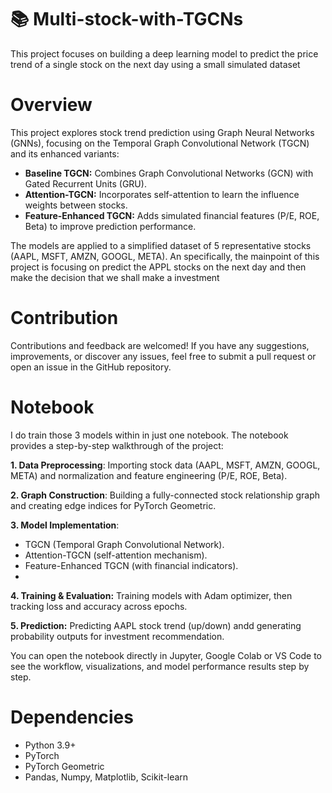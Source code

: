 # 📚 Multi-stock-with-TGCNs 
This project focuses on building a deep learning model to predict the price trend of a single stock on the next day using a small simulated dataset

# Overview
This project explores stock trend prediction using Graph Neural Networks (GNNs), focusing on the Temporal Graph Convolutional Network (TGCN) and its enhanced variants:
- **Baseline TGCN:** Combines Graph Convolutional Networks (GCN) with Gated Recurrent Units (GRU).
- **Attention-TGCN:** Incorporates self-attention to learn the influence weights between stocks.
- **Feature-Enhanced TGCN:** Adds simulated financial features (P/E, ROE, Beta) to improve prediction performance.

The models are applied to a simplified dataset of 5 representative stocks (AAPL, MSFT, AMZN, GOOGL, META). An specifically, the mainpoint of this project is focusing on predict the APPL stocks on the next day and then make the decision that we shall make a investment

# Contribution
Contributions and feedback are welcomed! If you have any suggestions, improvements, or discover any issues, feel free to submit a pull request or open an issue in the GitHub repository.

# Notebook
I do train those 3 models within in just one notebook. The notebook provides a step-by-step walkthrough of the project:

**1. Data Preprocessing**: Importing stock data (AAPL, MSFT, AMZN, GOOGL, META) and normalization and feature engineering (P/E, ROE, Beta).

**2. Graph Construction**: Building a fully-connected stock relationship graph and creating edge indices for PyTorch Geometric.

**3. Model Implementation**:
- TGCN (Temporal Graph Convolutional Network).
- Attention-TGCN (self-attention mechanism).
- Feature-Enhanced TGCN (with financial indicators).
- 
**4. Training & Evaluation:** Training models with Adam optimizer, then tracking loss and accuracy across epochs.
  
**5. Prediction:** Predicting AAPL stock trend (up/down) andd generating probability outputs for investment recommendation.

You can open the notebook directly in Jupyter, Google Colab or VS Code to see the workflow, visualizations, and model performance results step by step.

# Dependencies
- Python 3.9+
- PyTorch
- PyTorch Geometric
- Pandas, Numpy, Matplotlib, Scikit-learn
